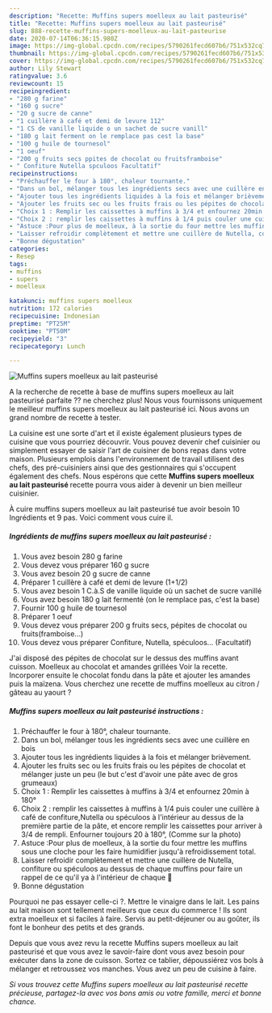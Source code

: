 ```yaml
---
description: "Recette: Muffins supers moelleux au lait pasteurisé"
title: "Recette: Muffins supers moelleux au lait pasteurisé"
slug: 888-recette-muffins-supers-moelleux-au-lait-pasteurise
date: 2020-07-14T06:36:15.980Z
image: https://img-global.cpcdn.com/recipes/5790261fecd607b6/751x532cq70/muffins-supers-moelleux-au-lait-pasteurise-photo-principale-de-la-recette.jpg
thumbnail: https://img-global.cpcdn.com/recipes/5790261fecd607b6/751x532cq70/muffins-supers-moelleux-au-lait-pasteurise-photo-principale-de-la-recette.jpg
cover: https://img-global.cpcdn.com/recipes/5790261fecd607b6/751x532cq70/muffins-supers-moelleux-au-lait-pasteurise-photo-principale-de-la-recette.jpg
author: Lily Stewart
ratingvalue: 3.6
reviewcount: 15
recipeingredient:
- "280 g farine"
- "160 g sucre"
- "20 g sucre de canne"
- "1 cuillère à café et demi de levure 112"
- "1 CS de vanille liquide o un sachet de sucre vanill"
- "180 g lait ferment on le remplace pas cest la base"
- "100 g huile de tournesol"
- "1 oeuf"
- "200 g fruits secs ppites de chocolat ou fruitsframboise"
- " Confiture Nutella spculoos Facultatif"
recipeinstructions:
- "Préchauffer le four à 180°, chaleur tournante."
- "Dans un bol, mélanger tous les ingrédients secs avec une cuillère en bois"
- "Ajouter tous les ingrédients liquides à la fois et mélanger brièvement."
- "Ajouter les fruits sec ou les fruits frais ou les pépites de chocolat et mélanger juste un peu (le but c&#39;est d&#39;avoir une pâte avec de gros grumeaux)"
- "Choix 1 : Remplir les caissettes à muffins à 3/4 et enfournez 20min à 180°"
- "Choix 2 : remplir les caissettes à muffins à 1/4 puis couler une cuillère à café de confiture,Nutella ou spéculoos à l&#39;intérieur au dessus de la première partie de la pâte, et encore remplir les caissettes pour arriver à 3/4 de rempli. Enfourner toujours 20 à 180°, (Comme sur la photo)"
- "Astuce :Pour plus de moelleux, à la sortie du four mettre les muffins sous une cloche pour les faire humidifier jusqu&#39;à refroidissement total."
- "Laisser refroidir complètement et mettre une cuillère de Nutella, confiture ou spéculoos au dessus de chaque muffins pour faire un rappel de ce qu&#39;il ya à l&#39;intérieur de chaque 🍪"
- "Bonne dégustation"
categories:
- Resep
tags:
- muffins
- supers
- moelleux

katakunci: muffins supers moelleux 
nutrition: 172 calories
recipecuisine: Indonesian
preptime: "PT25M"
cooktime: "PT50M"
recipeyield: "3"
recipecategory: Lunch

---
```



![Muffins supers moelleux au lait pasteurisé](https://img-global.cpcdn.com/recipes/5790261fecd607b6/751x532cq70/muffins-supers-moelleux-au-lait-pasteurise-photo-principale-de-la-recette.jpg)

A la recherche de recette à base de muffins supers moelleux au lait pasteurisé parfaite ?? ne cherchez plus! Nous vous fournissons uniquement le meilleur muffins supers moelleux au lait pasteurisé ici. Nous avons un grand nombre de recette à tester.

La cuisine est une sorte d'art et il existe également plusieurs types de cuisine que vous pourriez découvrir. Vous pouvez devenir chef cuisinier ou simplement essayer de saisir l'art de cuisiner de bons repas dans votre maison. Plusieurs emplois dans l'environnement de travail utilisent des chefs, des pré-cuisiniers ainsi que des gestionnaires qui s'occupent également des chefs. Nous espérons que cette <strong> Muffins supers moelleux au lait pasteurisé </strong> recette pourra vous aider à devenir un bien meilleur cuisinier.

<!--inarticleads1-->

À cuire muffins supers moelleux au lait pasteurisé tue avoir besoin 10 Ingrédients et 9 pas. Voici comment vous cuire il.

##### Ingrédients de muffins supers moelleux au lait pasteurisé :

1. Vous avez besoin 280 g farine
1. Vous devez vous préparer 160 g sucre
1. Vous avez besoin 20 g sucre de canne
1. Préparer 1 cuillère à café et demi de levure (1+1/2)
1. Vous avez besoin 1 C.à.S de vanille liquide où un sachet de sucre vanillé
1. Vous avez besoin 180 g lait fermenté (on le remplace pas, c&#39;est la base)
1. Fournir 100 g huile de tournesol
1. Préparer 1 oeuf
1. Vous devez vous préparer 200 g fruits secs, pépites de chocolat ou fruits(framboise...)
1. Vous devez vous préparer  Confiture, Nutella, spéculoos... (Facultatif)


J&#39;ai disposé des pépites de chocolat sur le dessus des muffins avant cuisson. Moelleux au chocolat et amandes grillées Voir la recette. Incorporer ensuite le chocolat fondu dans la pâte et ajouter les amandes puis la maïzena. Vous cherchez une recette de muffins moelleux au citron / gâteau au yaourt ? 

<!--inarticleads2-->

##### Muffins supers moelleux au lait pasteurisé instructions :

1. Préchauffer le four à 180°, chaleur tournante.
1. Dans un bol, mélanger tous les ingrédients secs avec une cuillère en bois
1. Ajouter tous les ingrédients liquides à la fois et mélanger brièvement.
1. Ajouter les fruits sec ou les fruits frais ou les pépites de chocolat et mélanger juste un peu (le but c&#39;est d&#39;avoir une pâte avec de gros grumeaux)
1. Choix 1 : Remplir les caissettes à muffins à 3/4 et enfournez 20min à 180°
1. Choix 2 : remplir les caissettes à muffins à 1/4 puis couler une cuillère à café de confiture,Nutella ou spéculoos à l&#39;intérieur au dessus de la première partie de la pâte, et encore remplir les caissettes pour arriver à 3/4 de rempli. Enfourner toujours 20 à 180°, (Comme sur la photo)
1. Astuce :Pour plus de moelleux, à la sortie du four mettre les muffins sous une cloche pour les faire humidifier jusqu&#39;à refroidissement total.
1. Laisser refroidir complètement et mettre une cuillère de Nutella, confiture ou spéculoos au dessus de chaque muffins pour faire un rappel de ce qu&#39;il ya à l&#39;intérieur de chaque 🍪
1. Bonne dégustation


Pourquoi ne pas essayer celle-ci ?. Mettre le vinaigre dans le lait. Les pains au lait maison sont tellement meilleurs que ceux du commerce ! Ils sont extra moelleux et si faciles à faire. Servis au petit-déjeuner ou au goûter, ils font le bonheur des petits et des grands. 

<!--inarticleads1-->

<p>
Depuis que vous avez revu la recette Muffins supers moelleux au lait pasteurisé et que vous avez le savoir-faire dont vous avez besoin pour exécuter dans la zone de cuisson. Sortez ce tablier, dépoussiérez vos bols à mélanger et retroussez vos manches. Vous avez un peu de cuisine à faire.
</p>

<p>
<i>Si vous trouvez cette Muffins supers moelleux au lait pasteurisé recette précieuse, partagez-la avec vos bons amis ou votre famille, merci et bonne chance.</i>
</p>
